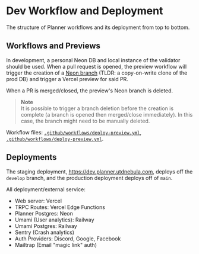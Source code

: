 # Dev Workflow and Deployment  

The structure of Planner workflows and its deployment from top to bottom.

## Workflows and Previews

In development, a personal Neon DB and local instance of the validator should be used.
When a pull request is opened, the preview workflow will trigger the creation of a [Neon branch](https://neon.tech/docs/introduction/branching)
(TLDR: a copy-on-write clone of the prod DB) and trigger a Vercel preview for said PR.

When a PR is merged/closed, the preview's Neon branch is deleted.

> **Note** <br />
> It is possible to trigger a branch deletion before the creation is complete (a branch is opened then merged/close immediately). In this case, the branch might need to be manually deleted.

Workflow files: [`.github/workflows/deploy-preview.yml`](https://github.com/UTDNebula/planner/blob/develop/.github/workflows/deploy-preview.yml), [`.github/workflows/deploy-preview.yml`](https://github.com/UTDNebula/planner/blob/develop/.github/workflows/delete-neon-branch.yml).

## Deployments

The staging deployment, https://dev.planner.utdnebula.com, deploys off the `develop` branch, and the production deployment deploys off of `main`.

All deployment/external service:

- Web server: Vercel
- TRPC Routes: Vercel Edge Functions
- Planner Postgres: Neon
- Umami (User analytics): Railway
- Umami Postgres: Railway
- Sentry (Crash analytics)
- Auth Providers: Discord, Google, Facebook
- Mailtrap (Email "magic link" auth)
